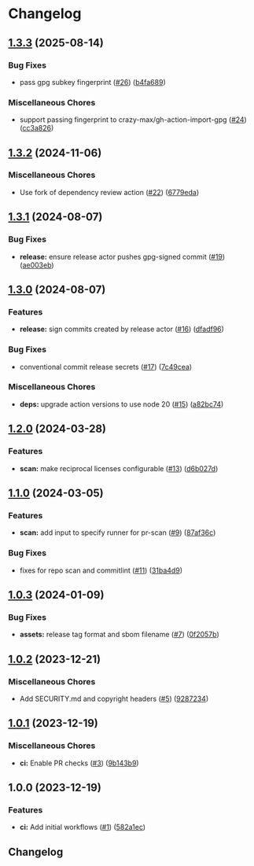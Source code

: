 # Changelog

## [1.3.3](https://github.com/circlefin/circle-public-github-workflows/compare/v1.3.2...v1.3.3) (2025-08-14)


### Bug Fixes

* pass gpg subkey fingerprint ([#26](https://github.com/circlefin/circle-public-github-workflows/issues/26)) ([b4fa689](https://github.com/circlefin/circle-public-github-workflows/commit/b4fa6895176e51bedd232da4b88c5ab5aa6218d1))


### Miscellaneous Chores

* support passing fingerprint to crazy-max/gh-action-import-gpg ([#24](https://github.com/circlefin/circle-public-github-workflows/issues/24)) ([cc3a826](https://github.com/circlefin/circle-public-github-workflows/commit/cc3a82682c12d6d6992b2519d14271b1846cb16e))

## [1.3.2](https://github.com/circlefin/circle-public-github-workflows/compare/v1.3.1...v1.3.2) (2024-11-06)


### Miscellaneous Chores

* Use fork of dependency review action ([#22](https://github.com/circlefin/circle-public-github-workflows/issues/22)) ([6779eda](https://github.com/circlefin/circle-public-github-workflows/commit/6779eda94afa5b563ba7b242ab8bafd9dc35295d))

## [1.3.1](https://github.com/circlefin/circle-public-github-workflows/compare/v1.3.0...v1.3.1) (2024-08-07)


### Bug Fixes

* **release:** ensure release actor pushes gpg-signed commit ([#19](https://github.com/circlefin/circle-public-github-workflows/issues/19)) ([ae003eb](https://github.com/circlefin/circle-public-github-workflows/commit/ae003ebc47f0e0c1dcf96d78fb3c5ca1ae57bb12))

## [1.3.0](https://github.com/circlefin/circle-public-github-workflows/compare/v1.2.0...v1.3.0) (2024-08-07)


### Features

* **release:** sign commits created by release actor ([#16](https://github.com/circlefin/circle-public-github-workflows/issues/16)) ([dfadf96](https://github.com/circlefin/circle-public-github-workflows/commit/dfadf96557f6bfdbad627b2137d7f602837bd179))


### Bug Fixes

* conventional commit release secrets ([#17](https://github.com/circlefin/circle-public-github-workflows/issues/17)) ([7c49cea](https://github.com/circlefin/circle-public-github-workflows/commit/7c49cea9807f640d5b8e4cba584905fa43b00c9f))


### Miscellaneous Chores

* **deps:** upgrade action versions to use node 20 ([#15](https://github.com/circlefin/circle-public-github-workflows/issues/15)) ([a82bc74](https://github.com/circlefin/circle-public-github-workflows/commit/a82bc74493008d5b44da4afcdd86fce4e2e446e7))

## [1.2.0](https://github.com/circlefin/circle-public-github-workflows/compare/v1.1.0...v1.2.0) (2024-03-28)


### Features

* **scan:** make reciprocal licenses configurable ([#13](https://github.com/circlefin/circle-public-github-workflows/issues/13)) ([d6b027d](https://github.com/circlefin/circle-public-github-workflows/commit/d6b027d873df0e12fc8f39f05924b090b8be3189))

## [1.1.0](https://github.com/circlefin/circle-public-github-workflows/compare/v1.0.3...v1.1.0) (2024-03-05)


### Features

* **scan:** add input to specify runner for pr-scan ([#9](https://github.com/circlefin/circle-public-github-workflows/issues/9)) ([87af36c](https://github.com/circlefin/circle-public-github-workflows/commit/87af36c2c5abcc01fb0af7099d55484429e18ff8))


### Bug Fixes

* fixes for repo scan and commitlint ([#11](https://github.com/circlefin/circle-public-github-workflows/issues/11)) ([31ba4d9](https://github.com/circlefin/circle-public-github-workflows/commit/31ba4d9c23d61bf04019fad7cab98a6a3686424e))

## [1.0.3](https://github.com/circlefin/circle-public-github-workflows/compare/v1.0.2...v1.0.3) (2024-01-09)


### Bug Fixes

* **assets:** release tag format and sbom filename ([#7](https://github.com/circlefin/circle-public-github-workflows/issues/7)) ([0f2057b](https://github.com/circlefin/circle-public-github-workflows/commit/0f2057b5da995e7f565e7544efc7316f66cb0f73))

## [1.0.2](https://github.com/circlefin/circle-public-github-workflows/compare/v1.0.1...v1.0.2) (2023-12-21)


### Miscellaneous Chores

* Add SECURITY.md and copyright headers ([#5](https://github.com/circlefin/circle-public-github-workflows/issues/5)) ([9287234](https://github.com/circlefin/circle-public-github-workflows/commit/928723477586dac74adaa8cf89088b223999af36))

## [1.0.1](https://github.com/circlefin/circle-public-github-workflows/compare/v1.0.0...v1.0.1) (2023-12-19)


### Miscellaneous Chores

* **ci:** Enable PR checks ([#3](https://github.com/circlefin/circle-public-github-workflows/issues/3)) ([9b143b9](https://github.com/circlefin/circle-public-github-workflows/commit/9b143b90e0e1aa0453db182aee24451d4b6bc94f))

## 1.0.0 (2023-12-19)


### Features

* **ci:** Add initial workflows ([#1](https://github.com/circlefin/circle-public-github-workflows/issues/1)) ([582a1ec](https://github.com/circlefin/circle-public-github-workflows/commit/582a1ec0f5a79242295da7b4530528912e9090cb))

## Changelog
